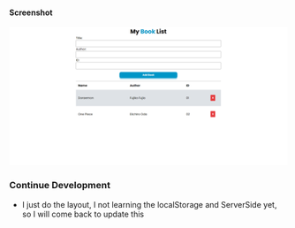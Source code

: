 #### Screenshot

![](./screenshot.png)

### Continue Development

- I just do the layout, I not learning the localStorage and ServerSide yet, so I will come back to update this
